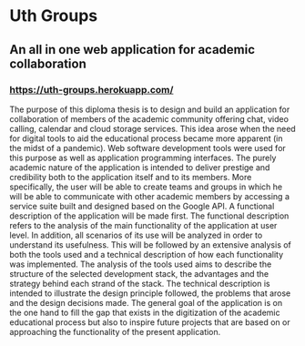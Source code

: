 # Uth Groups
## An all in one web application for academic collaboration
### https://uth-groups.herokuapp.com/

The purpose of this diploma thesis is to design and build an application for collaboration of members of the academic community offering chat, video calling, calendar and cloud storage services. This idea arose when the need for digital tools to aid the educational process became more apparent (in the midst of a pandemic). Web software development tools were used for this purpose as well as application programming interfaces. The purely academic nature of the application is intended to deliver prestige and credibility both to the application itself and to its members. More specifically, the user will be able to create teams and groups in which he will be able to communicate with other academic members by accessing a service suite built and designed based on the Google API. A functional description of the application will be made first. The functional description refers to the analysis of the main functionality of the application at user level. In addition, all scenarios of its use will be analyzed in order to understand its usefulness. This will be followed by an extensive analysis of both the tools used and a technical description of how each functionality was implemented. The analysis of the tools used aims to describe the structure of the selected development stack, the advantages and the strategy behind each strand of the stack. The technical description is intended to illustrate the design principle followed, the problems that arose and the design decisions made. The general goal of the application is on the one hand to fill the gap that exists in the digitization of the academic educational process but also to inspire future projects that are based on or approaching the functionality of the present application.
